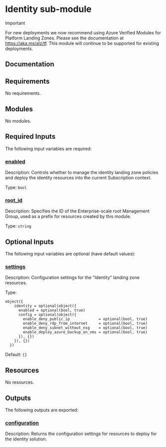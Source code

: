 <!-- BEGIN_TF_DOCS -->
# Identity sub-module

> [!IMPORTANT]
> For new deployments we now recommend using Azure Verified Modules for Platform Landing Zones.
> Please see the documentation at <https://aka.ms/alz/tf>.
> This module will continue to be supported for existing deployments.

## Documentation
<!-- markdownlint-disable MD033 -->

## Requirements

No requirements.

## Modules

No modules.

<!-- markdownlint-disable MD013 -->
<!-- markdownlint-disable MD034 -->
## Required Inputs

The following input variables are required:

### <a name="input_enabled"></a> [enabled](#input\_enabled)

Description: Controls whether to manage the identity landing zone policies and deploy the identity resources into the current Subscription context.

Type: `bool`

### <a name="input_root_id"></a> [root\_id](#input\_root\_id)

Description: Specifies the ID of the Enterprise-scale root Management Group, used as a prefix for resources created by this module.

Type: `string`

## Optional Inputs

The following input variables are optional (have default values):

### <a name="input_settings"></a> [settings](#input\_settings)

Description: Configuration settings for the "Identity" landing zone resources.

Type:

```hcl
object({
    identity = optional(object({
      enabled = optional(bool, true)
      config = optional(object({
        enable_deny_public_ip             = optional(bool, true)
        enable_deny_rdp_from_internet     = optional(bool, true)
        enable_deny_subnet_without_nsg    = optional(bool, true)
        enable_deploy_azure_backup_on_vms = optional(bool, true)
      }), {})
    }), {})
  })
```

Default: `{}`

## Resources

No resources.

## Outputs

The following outputs are exported:

### <a name="output_configuration"></a> [configuration](#output\_configuration)

Description: Returns the configuration settings for resources to deploy for the identity solution.

<!-- markdownlint-enable -->
<!-- END_TF_DOCS -->
